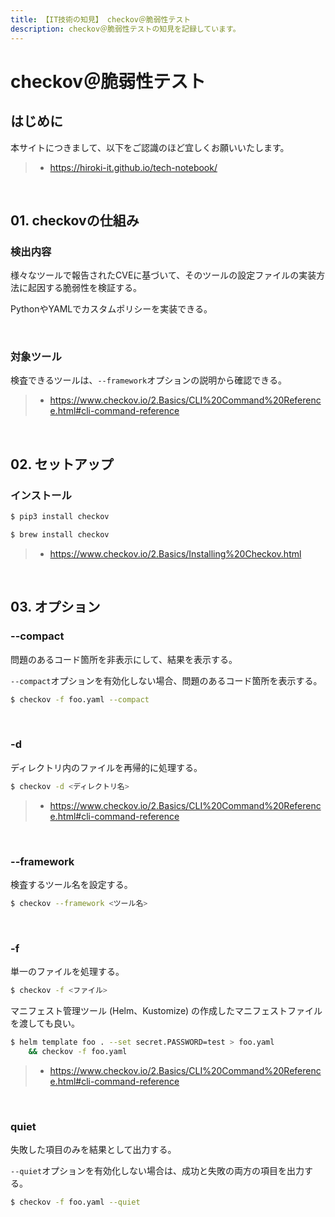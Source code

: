 ```yaml
---
title: 【IT技術の知見】 checkov＠脆弱性テスト
description: checkov＠脆弱性テストの知見を記録しています。
---
```


# checkov＠脆弱性テスト

## はじめに

本サイトにつきまして、以下をご認識のほど宜しくお願いいたします。

> - https://hiroki-it.github.io/tech-notebook/

<br>

## 01. checkovの仕組み

### 検出内容

様々なツールで報告されたCVEに基づいて、そのツールの設定ファイルの実装方法に起因する脆弱性を検証する。

PythonやYAMLでカスタムポリシーを実装できる。

<br>

### 対象ツール

検査できるツールは、`--framework`オプションの説明から確認できる。

> - https://www.checkov.io/2.Basics/CLI%20Command%20Reference.html#cli-command-reference

<br>

## 02. セットアップ

### インストール

```bash
$ pip3 install checkov
```

```bash
$ brew install checkov
```

> - https://www.checkov.io/2.Basics/Installing%20Checkov.html

<br>

## 03. オプション

### --compact

問題のあるコード箇所を非表示にして、結果を表示する。

`--compact`オプションを有効化しない場合、問題のあるコード箇所を表示する。

```bash
$ checkov -f foo.yaml --compact
```

<br>

### -d

ディレクトリ内のファイルを再帰的に処理する。

```bash
$ checkov -d <ディレクトリ名>
```

> - https://www.checkov.io/2.Basics/CLI%20Command%20Reference.html#cli-command-reference

<br>

### --framework

検査するツール名を設定する。

```bash
$ checkov --framework <ツール名>
```

<br>

### -f

単一のファイルを処理する。

```bash
$ checkov -f <ファイル>
```

マニフェスト管理ツール (Helm、Kustomize) の作成したマニフェストファイルを渡しても良い。

```bash
$ helm template foo . --set secret.PASSWORD=test > foo.yaml
    && checkov -f foo.yaml
```

> - https://www.checkov.io/2.Basics/CLI%20Command%20Reference.html#cli-command-reference

<br>

### quiet

失敗した項目のみを結果として出力する。

`--quiet`オプションを有効化しない場合は、成功と失敗の両方の項目を出力する。

```bash
$ checkov -f foo.yaml --quiet
```

<br>
